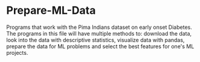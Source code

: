 # Prepare-ML-Data
Programs that work with the Pima Indians dataset on early onset Diabetes. The programs in this file will have multiple methods to: download the data, look into the data with descriptive statistics, visualize data with pandas, prepare the data for ML problems and select the best features for one's ML projects. 
